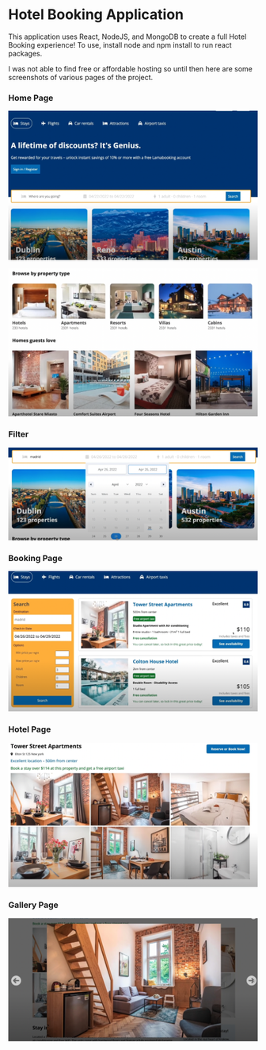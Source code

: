 # Hotel Booking Application

This application uses React, NodeJS, and MongoDB to create a full Hotel Booking experience!
To use, install node and npm install to run react packages.

I was not able to find free or affordable hosting so until then here are some screenshots of various pages of the project.

### Home Page

![Alt text](/images/homepage1.png "Home Page")

![Alt text](/images/homepage2.png "Home Page")

### Filter

![Alt text](/images/filter.png "Filter Page")

### Booking Page

![Alt text](/images/booking.png "Booking Page")

### Hotel Page

![Alt text](/images/hotel.png "Hotel Page")

### Gallery Page

![Alt text](/images/gallery.png "Gallery Page")
